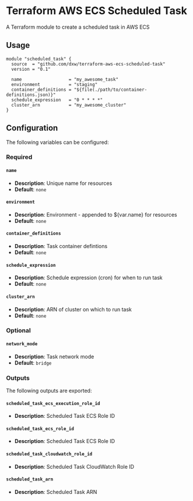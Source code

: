 # Terraform AWS ECS Scheduled Task

A Terraform module to create a scheduled task in AWS ECS

## Usage

``` hcl
module "scheduled_task" {
  source  = "github.com/dxw/terraform-aws-ecs-scheduled-task"
  version = "0.1"

  name                  = "my_awesome_task"
  environment           = "staging"
  container_definitions = "${file(./path/to/container-definitions.json)}"
  schedule_expression   = "0 * * * *"
  cluster_arn           = "my_awesome_cluster"
}
```

## Configuration

The following variables can be configured:

### Required

#### `name`

- **Description**: Unique name for resources
- **Default**: `none`

#### `environment`

- **Description**: Environment - appended to ${var.name} for resources
- **Default**: `none`

#### `container_definitions`

- **Description**: Task container defintions
- **Default**: `none`

#### `schedule_expression`

- **Description**: Schedule expression (cron) for when to run task
- **Default**: `none`

#### `cluster_arn`

- **Description**: ARN of cluster on which to run task
- **Default**: `none`

### Optional

#### `network_mode`

- **Description**: Task network mode
- **Default**: `bridge`

### Outputs

The following outputs are exported:

#### `scheduled_task_ecs_execution_role_id`

- **Description**: Scheduled Task ECS Role ID

#### `scheduled_task_ecs_role_id`

- **Description**: Scheduled Task ECS Role ID

#### `scheduled_task_cloudwatch_role_id`

- **Description**: Scheduled Task CloudWatch Role ID

#### `scheduled_task_arn`

- **Description**: Scheduled Task ARN
